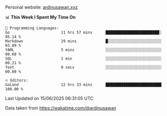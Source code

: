Personal website: [ardinusawan.xyz](https://ardinusawan.xyz)

<!--START_SECTION:waka-->
📊 **This Week I Spent My Time On** 

```text
💬 Programming Languages: 
Go                       11 hrs 57 mins      ████████████████████████░   95.14 % 
Markdown                 29 mins             █░░░░░░░░░░░░░░░░░░░░░░░░   03.89 % 
YAML                     5 mins              ░░░░░░░░░░░░░░░░░░░░░░░░░   00.68 % 
SQL                      1 min               ░░░░░░░░░░░░░░░░░░░░░░░░░   00.21 % 
Text                     0 secs              ░░░░░░░░░░░░░░░░░░░░░░░░░   00.08 % 

🔥 Editors: 
GoLand                   12 hrs 33 mins      █████████████████████████   100.00 % 
```


 Last Updated on 15/06/2025 06:31:05 UTC
<!--END_SECTION:waka-->
Data taken from https://wakatime.com/@ardinusawan
